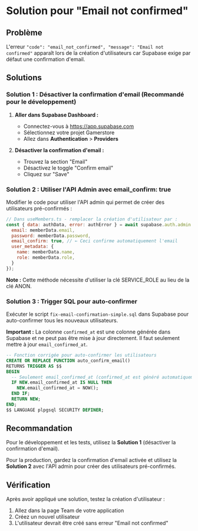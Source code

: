 # Solution pour "Email not confirmed"

## Problème
L'erreur `"code": "email_not_confirmed", "message": "Email not confirmed"` apparaît lors de la création d'utilisateurs car Supabase exige par défaut une confirmation d'email.

## Solutions

### Solution 1 : Désactiver la confirmation d'email (Recommandé pour le développement)

1. **Aller dans Supabase Dashboard :**
   - Connectez-vous à https://app.supabase.com
   - Sélectionnez votre projet Gamerstore
   - Allez dans **Authentication** > **Providers**

2. **Désactiver la confirmation d'email :**
   - Trouvez la section "Email"
   - Désactivez le toggle "Confirm email"
   - Cliquez sur "Save"

### Solution 2 : Utiliser l'API Admin avec email_confirm: true

Modifier le code pour utiliser l'API admin qui permet de créer des utilisateurs pré-confirmés :

```javascript
// Dans useMembers.ts - remplacer la création d'utilisateur par :
const { data: authData, error: authError } = await supabase.auth.admin.createUser({
  email: memberData.email,
  password: memberData.password,
  email_confirm: true, // ← Ceci confirme automatiquement l'email
  user_metadata: {
    name: memberData.name,
    role: memberData.role,
  }
});
```

**Note :** Cette méthode nécessite d'utiliser la clé SERVICE_ROLE au lieu de la clé ANON.

### Solution 3 : Trigger SQL pour auto-confirmer

Exécuter le script `fix-email-confirmation-simple.sql` dans Supabase pour auto-confirmer tous les nouveaux utilisateurs.

**Important :** La colonne `confirmed_at` est une colonne générée dans Supabase et ne peut pas être mise à jour directement. Il faut seulement mettre à jour `email_confirmed_at`.

```sql
-- Fonction corrigée pour auto-confirmer les utilisateurs
CREATE OR REPLACE FUNCTION auto_confirm_email()
RETURNS TRIGGER AS $$
BEGIN
  -- Seulement email_confirmed_at (confirmed_at est généré automatiquement)
  IF NEW.email_confirmed_at IS NULL THEN
    NEW.email_confirmed_at = NOW();
  END IF;
  RETURN NEW;
END;
$$ LANGUAGE plpgsql SECURITY DEFINER;
```

## Recommandation

Pour le développement et les tests, utilisez la **Solution 1** (désactiver la confirmation d'email).

Pour la production, gardez la confirmation d'email activée et utilisez la **Solution 2** avec l'API admin pour créer des utilisateurs pré-confirmés.

## Vérification

Après avoir appliqué une solution, testez la création d'utilisateur :
1. Allez dans la page Team de votre application
2. Créez un nouvel utilisateur
3. L'utilisateur devrait être créé sans erreur "Email not confirmed" 